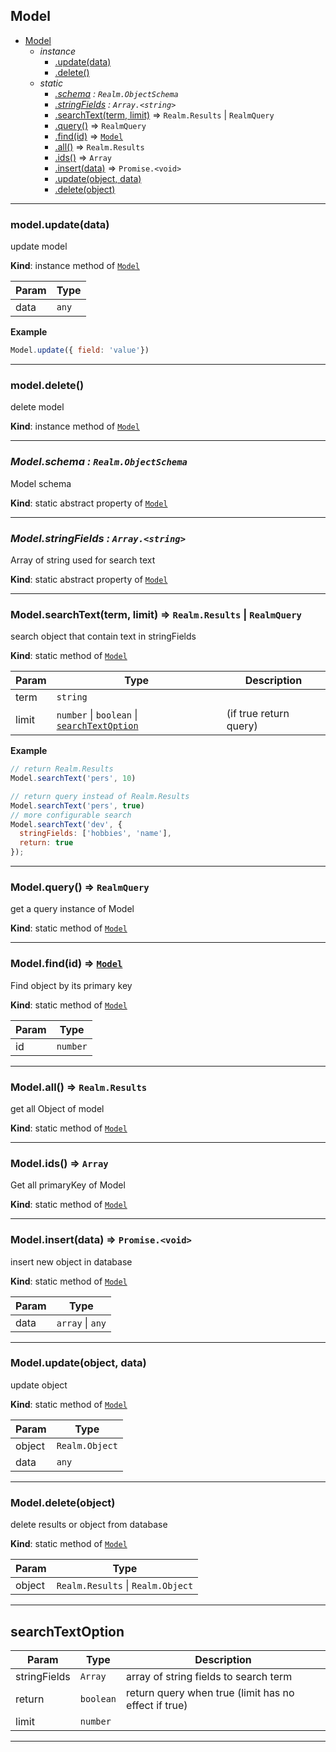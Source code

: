 <a name="Model"></a>

## Model

* [Model](#Model)
    * _instance_
        * [.update(data)](#Model+update)
        * [.delete()](#Model+delete)
    * _static_
        * *[.schema](#Model.schema) : <code>Realm.ObjectSchema</code>*
        * *[.stringFields](#Model.stringFields) : <code>Array.&lt;string&gt;</code>*
        * [.searchText(term, limit)](#Model.searchText) ⇒ <code>Realm.Results</code> \| <code>RealmQuery</code>
        * [.query()](#Model.query) ⇒ <code>RealmQuery</code>
        * [.find(id)](#Model.find) ⇒ [<code>Model</code>](#Model)
        * [.all()](#Model.all) ⇒ <code>Realm.Results</code>
        * [.ids()](#Model.ids) ⇒ <code>Array</code>
        * [.insert(data)](#Model.insert) ⇒ <code>Promise.&lt;void&gt;</code>
        * [.update(object, data)](#Model.update)
        * [.delete(object)](#Model.delete)

* * *

<a name="Model+update"></a>

### model.update(data)
update model

**Kind**: instance method of [<code>Model</code>](#Model)

| Param | Type |
| --- | --- |
| data | <code>any</code> |

**Example**
```js
Model.update({ field: 'value'})
```

* * *

<a name="Model+delete"></a>

### model.delete()
delete model

**Kind**: instance method of [<code>Model</code>](#Model)

* * *

<a name="Model.schema"></a>

### *Model.schema : <code>Realm.ObjectSchema</code>*
Model schema

**Kind**: static abstract property of [<code>Model</code>](#Model)

* * *

<a name="Model.stringFields"></a>

### *Model.stringFields : <code>Array.&lt;string&gt;</code>*
Array of string used for search text

**Kind**: static abstract property of [<code>Model</code>](#Model)

* * *

<a name="Model.searchText"></a>

### Model.searchText(term, limit) ⇒ <code>Realm.Results</code> \| <code>RealmQuery</code>
search object that contain text in stringFields

**Kind**: static method of [<code>Model</code>](#Model)

| Param | Type | Description |
| --- | --- | --- |
| term | <code>string</code> |  |
| limit | <code>number</code> \| <code>boolean</code> \| [<code>searchTextOption</code>](#searchTextOption) | (if true return query) |

**Example**
```js
// return Realm.Results
Model.searchText('pers', 10)

// return query instead of Realm.Results
Model.searchText('pers', true)
// more configurable search
Model.searchText('dev', {
  stringFields: ['hobbies', 'name'],
  return: true
});
```

* * *

<a name="Model.query"></a>

### Model.query() ⇒ <code>RealmQuery</code>
get a query instance of Model

**Kind**: static method of [<code>Model</code>](#Model)

* * *

<a name="Model.find"></a>

### Model.find(id) ⇒ [<code>Model</code>](#Model)
Find object by its primary key

**Kind**: static method of [<code>Model</code>](#Model)

| Param | Type |
| --- | --- |
| id | <code>number</code> |


* * *

<a name="Model.all"></a>

### Model.all() ⇒ <code>Realm.Results</code>
get all Object of model

**Kind**: static method of [<code>Model</code>](#Model)

* * *

<a name="Model.ids"></a>

### Model.ids() ⇒ <code>Array</code>
Get all primaryKey of Model

**Kind**: static method of [<code>Model</code>](#Model)

* * *

<a name="Model.insert"></a>

### Model.insert(data) ⇒ <code>Promise.&lt;void&gt;</code>
insert new object in database

**Kind**: static method of [<code>Model</code>](#Model)

| Param | Type |
| --- | --- |
| data | <code>array</code> \| <code>any</code> |


* * *

<a name="Model.update"></a>

### Model.update(object, data)
update object

**Kind**: static method of [<code>Model</code>](#Model)

| Param | Type |
| --- | --- |
| object | <code>Realm.Object</code> |
| data | <code>any</code> |


* * *

<a name="Model.delete"></a>

### Model.delete(object)
delete results or object from database

**Kind**: static method of [<code>Model</code>](#Model)

| Param | Type |
| --- | --- |
| object | <code>Realm.Results</code> \| <code>Realm.Object</code> |

* * *

<a name="searchTextOption"></a>

## searchTextOption

| Param | Type | Description |
| --- | --- | --- |
| stringFields | <code>Array</code> | array of string fields to search term |
| return | <code>boolean</code> | return query when true (limit has no effect if true) |
| limit | <code>number</code> |  |

* * *
